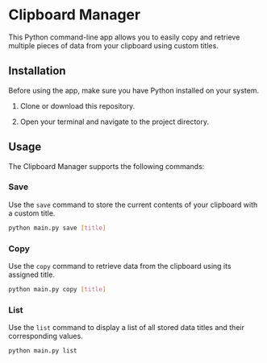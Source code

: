 # Clipboard Manager

This Python command-line app allows you to easily copy and retrieve multiple pieces of data from your clipboard using custom titles. 

## Installation

Before using the app, make sure you have Python installed on your system.

1. Clone or download this repository.

2. Open your terminal and navigate to the project directory.

## Usage

The Clipboard Manager supports the following commands:

### Save

Use the `save` command to store the current contents of your clipboard with a custom title.

```bash
python main.py save [title]
```

### Copy

Use the `copy` command to retrieve data from the clipboard using its assigned title.

```bash
python main.py copy [title]
```

### List

Use the `list` command to display a list of all stored data titles and their corresponding values.

```bash
python main.py list
```
